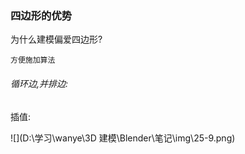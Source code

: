 ### 四边形的优势

为什么建模偏爱四边形?

`方便施加算法`



###### 循环边,并排边:

插值:

![](D:\学习\wanye\3D 建模\Blender\笔记\img\25-9.png)

